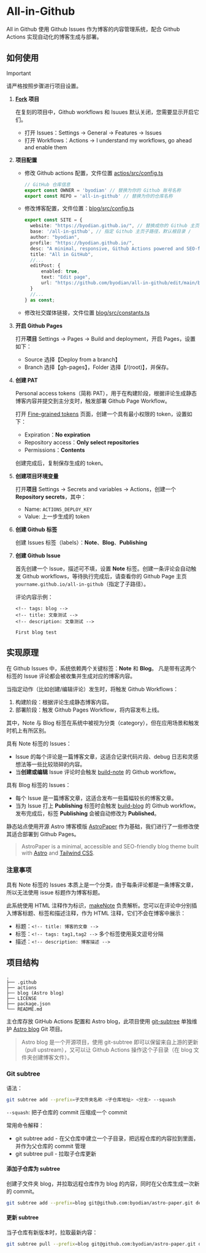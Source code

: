 # All-in-Github

All in Github 使用 Github Issues 作为博客的内容管理系统，配合 Github Actions 实现自动化的博客生成与部署。

## 如何使用

> [!IMPORTANT]
> 请严格按照步骤进行项目设置。

1. **[Fork](https://github.com/byodian/all-in-github/fork) 项目**

    在复刻的项目中，Github workflows 和 Isuues 默认关闭，您需要显示开启它们。

    - 打开 Issues：Settings -> General -> Features -> Issues
    - 打开 Workflows：Actions -> I understand my workflows, go ahead and enable them

2. **项目配置**

    - 修改 Github actions 配置，文件位置 [actios/src/config.ts](./actions/src/config.ts)

        ```ts
        // GitHub 仓库信息
        export const OWNER = 'byodian' // 替换为你的 Github 账号名称
        export const REPO = 'all-in-github' // 替换为你的仓库名称
        ```
    - 修改博客配置，文件位置：[blog/src/config.ts](./blog/src/config.ts)

        ```ts
        export const SITE = {
          website: "https://byodian.github.io/", // 替换成你的 Github 主页
          base: '/all-in-github', // 指定 Github 主页子路径，默认根目录 /
          author: "byodian",
          profile: "https://byodian.github.io/",
          desc: "A minimal, responsive, Github Actions powered and SEO-friendly Astro blog.",
          title: "All in GitHub",
          //...
          editPost: {
              enabled: true,
              text: "Edit page",
              url: "https://github.com/byodian/all-in-github/edit/main/blog/",
          }
          //...
        } as const;
        ```

    - 修改社交媒体链接，文件位置 [blog/src/constants.ts](./blog/src/constants.ts)

3. **开启 Github Pages**

    打开**项目** Settings -> Pages -> Build and deployment，开启 Pages，设置如下：

    - Source 选择【Deploy from a branch】
    - Branch 选择【gh-pages】，Folder 选择【/(root)】，并保存。

4. **创建 PAT**

    Personal access tokens（简称 PAT），用于在构建阶段，根据评论生成静态博客内容并提交到主分支时，触发部署 Github Page Workflow。

    打开 [Fine-grained tokens](https://github.com/settings/personal-access-tokens) 页面，创建一个具有最小权限的 token，设置如下：

    - Expiration：**No expiration**
    - Repository access：**Only select repositories**
    - Permissions：**Contents**

    创建完成后，复制保存生成的 token。

5. **创建项目环境变量**

    打开**项目** Settings -> Secrets and variables -> Actions，创建一个 **Repository secrets**，其中：
    
    - Name: `ACTIONS_DEPLOY_KEY`
    - Value: 上一步生成的 token

6. **创建 Github 标签**

    创建 Issues 标签（labels）：**Note**、**Blog**、**Publishing**

7. **创建 Github Issue**

    首先创建一个 Issue，描述可不填，设置 **Note** 标签。创建一条评论会自动触发 Github workflows，等待执行完成后，请查看你的 Github Page 主页 `yourname.github.io/all-in-github`（指定了子路径）。

    评论内容示例：

    ```
    <!-- tags: blog -->
    <!-- title: 文章测试 -->
    <!-- description: 文章测试 -->

    First blog test
    ```

## 实现原理
在 Github Issues 中，系统依赖两个关键标签：**Note** 和 **Blog**。
凡是带有这两个标签的 Issue 评论都会被收集并生成对应的博客内容。

当指定动作（比如创建/编辑评论）发生时，将触发 Github Workflows：

1. 构建阶段：根据评论生成静态博客内容。
2. 部署阶段：触发 Github Pages Workflow，将内容发布上线。

其中，Note 与 Blog 标签在系统中被视为分类（category），但在应用场景和触发时机上有所区别。

具有 Note 标签的 Issues：
- Issue 的每个评论是一篇博客文章，这适合记录代码片段、debug 日志和灵感想法等一些比较琐碎的内容。
- 当**创建或编辑** Issue 评论时会触发 [build-note](https://github.com/byodian/all-in-github/blob/main/.github/workflows/build-note.yml) 的 Github workflow。

具有 Blog 标签的 Issues：
- 每个 Issue 是一篇博客文章，这适合发布一些篇幅较长的博客文章。
- 当为 Issue 打上 **Publishing** 标签时会触发 [build-blog](https://github.com/byodian/all-in-github/blob/main/.github/workflows/build-blog.yml) 的 Github workflow。发布完成后，标签 **Publishing** 会被自动修改为 **Published**。

静态站点使用开源 Astro 博客模版 [AstroPaper](https://github.com/satnaing/astro-paper) 作为基础，我们进行了一些修改使其适合部署到 Github Pages。

> AstroPaper is a minimal, accessible and SEO-friendly blog theme built with [Astro](https://astro.build/) and [Tailwind CSS](https://tailwindcss.com/).

### 注意事项
具有 Note 标签的 Issues 本质上是一个分类，由于每条评论都是一条博客文章，所以无法使用 issue 标题作为博客标题。

此系统使用 HTML 注释作为标识，[makeNote](https://github.com/byodian/all-in-github/blob/bf45661fa34c5682458bd0706c386711f737fe52/actions/src/makeNote.ts#L55-L56) 负责解析。您可以在评论中分别插入博客标题、标签和描述注释，作为 HTML 注释，它们不会在博客中展示：

- 标题：`<!-- title: 博客的文章 -->`
- 标签：`<!-- tags: tag1,tag2 -->` 多个标签使用英文逗号分隔
- 描述：`<!-- description: 博客描述 -->`

## 项目结构

```
.
├── .github
├── actions
├── blog (Astro blog)
├── LICENSE
├── package.json
└── README.md
```

主仓库存放 GitHub Actions 配置和 Astro blog，此项目使用 [git-subtree](https://manpages.debian.org/testing/git-man/git-subtree.1.en.html) 单独维护 [Astro blog](https://github.com/byodian/astro-paper) Git 项目。

> Astro blog 是一个开源项目，使用 git-subtree 即可以保留来自上游的更新（pull upstream），又可以让 Github Actions 操作这个子目录（在 blog 文件夹创建博客文件）。

### Git subtree

语法：

```bash
git subtree add --prefix=子文件夹名称 <子仓库地址> <分支> --squash
```
`--squash`: 把子仓库的 commit 压缩成一个 commit

常用命令解释：
- git subtree add - 在父仓库中建立一个子目录，把远程仓库的内容拉到里面，并作为父仓库的 commit 管理
- git subtree pull - 拉取子仓库更新


#### 添加子仓库为 subtree

创建子文件夹 blog，并拉取远程仓库作为 blog 的内容，同时在父仓库生成一次新的 commit。

```bash
git subtree add --prefix=blog git@github.com:byodian/astro-paper.git dev --squash
```

#### 更新 subtree

当子仓库有新版本时，拉取最新内容：

```bash
git subtree pull --prefix=blog git@github.com:byodian/astro-paper.git dev --squash
```